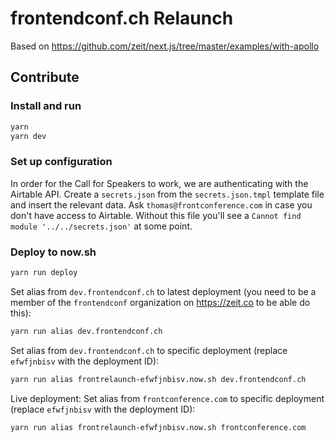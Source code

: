 # frontendconf.ch Relaunch

Based on https://github.com/zeit/next.js/tree/master/examples/with-apollo

## Contribute

### Install and run

```bash
yarn
yarn dev
```

### Set up configuration

In order for the Call for Speakers to work, we are authenticating with the Airtable API. Create a `secrets.json` from the `secrets.json.tmpl` template file and insert the relevant data. Ask `thomas@frontconference.com` in case you don't have access to Airtable. Without this file you'll see a `Cannot find module '../../secrets.json'` at some point.

### Deploy to now.sh

```bash
yarn run deploy
```

Set alias from `dev.frontendconf.ch` to latest deployment (you need to be a member of the `frontendconf` organization on https://zeit.co to be able do this):

```bash
yarn run alias dev.frontendconf.ch
```

Set alias from `dev.frontendconf.ch` to specific deployment (replace `efwfjnbisv` with the deployment ID):

```bash
yarn run alias frontrelaunch-efwfjnbisv.now.sh dev.frontendconf.ch
```

Live deployment: Set alias from `frontconference.com` to specific deployment (replace `efwfjnbisv` with the deployment ID):

```bash
yarn run alias frontrelaunch-efwfjnbisv.now.sh frontconference.com
```
